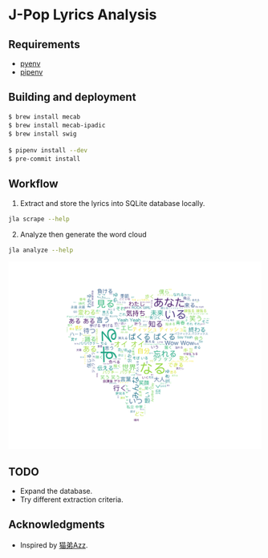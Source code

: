 # J-Pop Lyrics Analysis

## Requirements

- [pyenv](https://github.com/pyenv/pyenv)
- [pipenv](https://github.com/pypa/pipenv)

## Building and deployment

```sh
$ brew install mecab
$ brew install mecab-ipadic
$ brew install swig

$ pipenv install --dev
$ pre-commit install
```

## Workflow

1. Extract and store the lyrics into SQLite database locally.

```sh
jla scrape --help
```

2. Analyze then generate the word cloud

```sh
jla analyze --help
```

![word cloud sample](examples/word_cloud_sample.png)

## TODO

- Expand the database.
- Try different extraction criteria.

## Acknowledgments

- Inspired by [猫弟Azz](https://www.douban.com/note/630489583/).